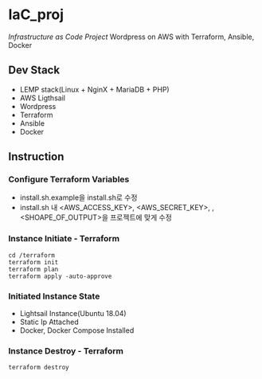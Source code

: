 # IaC_proj
*Infrastructure as Code Project*
Wordpress on AWS with Terraform, Ansible, Docker

## Dev Stack
* LEMP stack(Linux + NginX + MariaDB + PHP)
* AWS Ligthsail
* Wordpress
* Terraform
* Ansible
* Docker

## Instruction
### Configure Terraform Variables
* install.sh.example을 install.sh로 수정
* install.sh 내 <AWS_ACCESS_KEY>, <AWS_SECRET_KEY>, <REGION>, <SHOAPE_OF_OUTPUT>을 프로젝트에 맞게 수정

### Instance Initiate - Terraform
```
cd /terraform
terraform init
terraform plan
terraform apply -auto-approve
```

### Initiated Instance State
* Lightsail Instance(Ubuntu 18.04)
* Static Ip Attached
* Docker, Docker Compose Installed

### Instance Destroy - Terraform
```
terraform destroy
```
